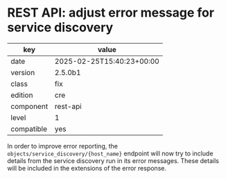 [//]: # (werk v2)
# REST API: adjust error message for service discovery

key        | value
---------- | ---
date       | 2025-02-25T15:40:23+00:00
version    | 2.5.0b1
class      | fix
edition    | cre
component  | rest-api
level      | 1
compatible | yes

In order to improve error reporting, the `objects/service_discovery/{host_name}`
endpoint will now try to include details from the service discovery run in its
error messages. These details will be included in the extensions of the error
response.
